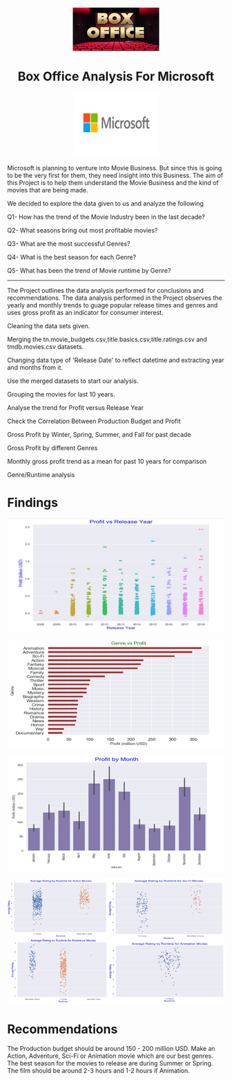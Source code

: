 <p align="center"><img width="200" height="100" src="data/download.jpg"></p>
<h1 align="center">Box Office Analysis For Microsoft</h1>
<p align="center"><img width="200" height="150" src="data/download.png"></p>

Microsoft is planning to venture into Movie Business. But since this is going to be the very first for them, they need insight into this Business. The aim of this Project is to help them understand the Movie Business and the kind of movies that are being made. 

We decided to explore the data given to us and analyze the following

Q1- How has the trend of the Movie Industry been in the last decade?

Q2- What seasons bring out most profitable movies?

Q3- What are the most successful Genres?

Q4- What is the best season for each Genre?

Q5- What has been the trend of Movie runtime by Genre?

---

The Project outlines the data analysis performed for conclusions and recommendations. The data analysis performed in the Project  observes the yearly and monthly trends to guage popular release times and genres and uses gross profit as an indicator for consumer interest.

Cleaning the data sets given.

Merging the tn.movie_budgets.csv,title.basics.csv,title.ratings.csv and tmdb.movies.csv datasets.

Changing data type of 'Release Date' to reflect datetime and extracting year and months from it.

Use the merged datasets to start our analysis.

Grouping the movies for last 10 years.

Analyse the trend for Profit versus Release Year

Check the Correlation Between Production Budget and Profit

Gross Profit by Winter, Spring, Summer, and Fall for past decade

Gross Profit by different Genres

Monthly gross profit trend as a mean for past 10 years for comparison

Genre/Runtime analysis



<h1>Findings</h1>

![](data/ProfitnRelease.png)

![](data/GenreProfit.png)

![](data/Monthwise.png)

![](data/Runtime.PNG)


<h1>Recommendations</h1>
The Production budget should be around 150 - 200 million USD.
Make an Action, Adventure, Sci-Fi or Animation movie which are our best genres.
The best season for the movies to release are during Summer or Spring.
The film should be around 2-3 hours and 1-2 hours if Animation.



